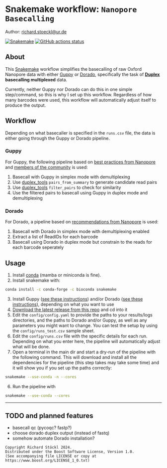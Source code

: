 # Snakemake workflow: `Nanopore Basecalling`

Author: richard.stoeckl@ur.de

[![Snakemake](https://img.shields.io/badge/snakemake-≥8.10.0-brightgreen.svg)](https://snakemake.github.io)
[![GitHub actions status](https://github.com/basecallNanopore/basecallNanopore/workflows/Tests/badge.svg?branch=main)](https://github.com/richardstoeckl/basecallNanopore/actions?query=branch%3Amain+workflow%3ATests)

## About

This [Snakemake](https://snakemake.github.io) workflow simplifies the basecalling of raw Oxford Nanopore data with either [Guppy](https://help.nanoporetech.com/en/articles/6628042-how-do-i-install-stand-alone-guppy) or [Dorado](https://github.com/nanoporetech/dorado), specifically the task of **[Duplex](https://nanoporetech.com/platform/accuracy/duplex) basecalling multiplexed** data.

Currently, neither Guppy nor Dorado can do this in one simple step/command, so this is why I set up this workflow. Regardless of how many barcodes were used, this workflow will automatically adjust itself to produce the output.

## Workflow

Depending on what basecaller is specified in the `runs.csv` file, the data is either going through the Guppy or Dorado pipeline.

### Guppy
For Guppy, the following pipeline based on [best practices from Nanopore](https://community.nanoporetech.com/docs/prepare/library_prep_protocols/Guppy-protocol/v/gpb_2003_v1_revax_14dec2018/duplex-basecalling) and [members of the community](https://github.com/nanoporetech/duplex-tools/issues/25#issuecomment-1314782220) is used:

1. Basecall with Guppy in simplex mode with demultiplexing
2. Use [duplex_tools](https://github.com/nanoporetech/duplex-tools) `pairs_from_summary` to generate candidate read pairs
3. Use [duplex_tools](https://github.com/nanoporetech/duplex-tools) `filter_pairs` to check for similarity
4. Use the filtered pairs to basecall using Guppy in duplex mode and demultiplexing

### Dorado
For Dorado, a pipeline based on [recommendations from Nanopore](https://github.com/nanoporetech/dorado/issues/600#issuecomment-1915188395) is used:

1. Basecall with Dorado in simplex mode with demultiplexing enabled
2. Extract a list of ReadIDs for each barcode
3. Basecall using Dorado in duplex mode but constrain to the reads for each barcode seperately

## Usage
1. Install [conda](https://docs.conda.io/en/latest/miniconda.html) (mamba or miniconda is fine).
2. Install snakemake with:
```bash
conda install -c conda-forge -c bioconda snakemake
```
3. Install Guppy ([see these instructions](https://help.nanoporetech.com/en/articles/6628042-how-do-i-install-stand-alone-guppy)) and/or Dorado ([see these instructions](https://github.com/nanoporetech/dorado)), depending on what you want to use
3. [Download the latest release from this repo](https://github.com/richardstoeckl/basecallNanopore/releases/latest) and cd into it
4. Edit the `config/config.yaml` to provide the paths to your results/logs directories, and the paths to Dorado and/or Guppy, as well as any parameters you might want to change. You can test the setup by using the `config/runs_test.csv` sample sheet.
5. Edit the `config/runs.csv` file with the specific details for each run. Depending on what you enter here, the pipeline will automatically adjust what will be done.
5. Open a terminal in the main dir and start a dry-run of the pipeline with the following command. This will download and install all the dependencies for the pipeline (this step takes may take some time) and it will show you if you set up the paths correctly:

```bash
snakemake --use-conda -n --cores
```
6. Run the pipeline with
```bash
snakemake --use-conda --cores
```
---

## TODO and planned features
- basecall qc (pycoqc? fastp?)
- choose dorado duplex output (instead of fastq)
- somehow automate Dorado installation?

```
Copyright Richard Stöckl 2024.
Distributed under the Boost Software License, Version 1.0.
(See accompanying file LICENSE or copy at 
https://www.boost.org/LICENSE_1_0.txt)
```